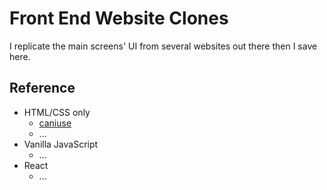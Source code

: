 # Front End Website Clones

I replicate the main screens' UI from several websites out there then I save here.

## Reference

- HTML/CSS only
  - [caniuse](/caniuse)
  - ...
- Vanilla JavaScript
  - ...
- React
  - ...
